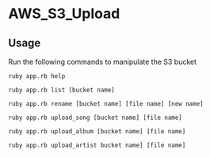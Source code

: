 # AWS_S3_Upload
## Usage

Run the following commands to manipulate the S3 bucket

```List command options
ruby app.rb help
```

```List bucket contents
ruby app.rb list [bucket name]
```

```To Rename a file in the bucket:
ruby app.rb rename [bucket name] [file name] [new name]
```

```To Upload a Song:
ruby app.rb upload_song [bucket name] [file name]
```

```To Upload an Album:
ruby app.rb upload_album [bucket name] [file name]
```

```To Upload an Artist:
ruby app.rb upload_artist bucket name] [file name]
```
